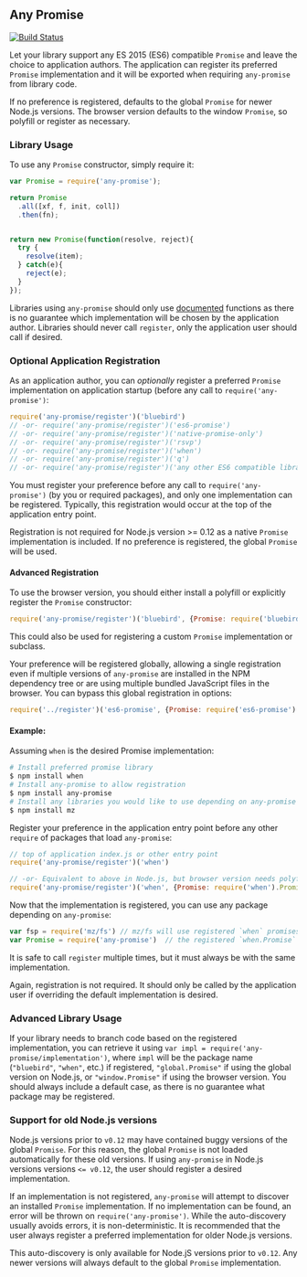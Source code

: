 ## Any Promise

[![Build Status](https://secure.travis-ci.org/kevinbeaty/any-promise.svg)](http://travis-ci.org/kevinbeaty/any-promise)

Let your library support any ES 2015 (ES6) compatible `Promise` and leave the choice to application authors. The application can register its preferred `Promise` implementation and it will be exported when requiring `any-promise` from library code.

If no preference is registered, defaults to the global `Promise` for newer Node.js versions. The browser version defaults to the window `Promise`, so polyfill or register as necessary.

### Library Usage

To use any `Promise` constructor, simply require it:

```javascript
var Promise = require('any-promise');

return Promise
  .all([xf, f, init, coll])
  .then(fn);


return new Promise(function(resolve, reject){
  try {
    resolve(item);
  } catch(e){
    reject(e);
  }
});

```

Libraries using `any-promise` should only use [documented](https://developer.mozilla.org/en-US/docs/Web/JavaScript/Reference/Global_Objects/Promise) functions as there is no guarantee which implementation will be chosen by the application author.  Libraries should never call `register`, only the application user should call if desired.

### Optional Application Registration

As an application author, you can *optionally* register a preferred `Promise` implementation on application startup (before any call to `require('any-promise')`:

```javascript
require('any-promise/register')('bluebird')
// -or- require('any-promise/register')('es6-promise')
// -or- require('any-promise/register')('native-promise-only')
// -or- require('any-promise/register')('rsvp')
// -or- require('any-promise/register')('when')
// -or- require('any-promise/register')('q')
// -or- require('any-promise/register')('any other ES6 compatible library')
```
You must register your preference before any call to `require('any-promise')` (by you or required packages), and only one implementation can be registered. Typically, this registration would occur at the top of the application entry point.

Registration is not required for Node.js version >= 0.12 as a native `Promise` implementation is included. If no preference is registered, the global `Promise` will be used.


#### Advanced Registration

To use the browser version, you should either install a polyfill or explicitly register the `Promise` constructor:

```javascript
require('any-promise/register')('bluebird', {Promise: require('bluebird')})
```

This could also be used for registering a custom `Promise` implementation or subclass.

Your preference will be registered globally, allowing a single registration even if multiple versions of `any-promise` are installed in the NPM dependency tree or are using multiple bundled JavaScript files in the browser. You can bypass this global registration in options:


```javascript
require('../register')('es6-promise', {Promise: require('es6-promise').Promise, global: false})
```

#### Example:

Assuming `when` is the desired Promise implementation:

```bash
# Install preferred promise library
$ npm install when
# Install any-promise to allow registration
$ npm install any-promise
# Install any libraries you would like to use depending on any-promise
$ npm install mz
```
Register your preference in the application entry point before any other `require` of packages that load `any-promise`:

```javascript
// top of application index.js or other entry point
require('any-promise/register')('when')

// -or- Equivalent to above in Node.js, but browser version needs polyfill or explicit registration
require('any-promise/register')('when', {Promise: require('when').Promise})
```

Now that the implementation is registered, you can use any package depending on `any-promise`:


```javascript
var fsp = require('mz/fs') // mz/fs will use registered `when` promises
var Promise = require('any-promise')  // the registered `when.Promise`
```

It is safe to call `register` multiple times, but it must always be with the same implementation.

Again, registration is not required. It should only be called by the application user if overriding the default implementation is desired.

### Advanced Library Usage

If your library needs to branch code based on the registered implementation, you can retrieve it using `var impl = require('any-promise/implementation')`, where `impl` will be the package name (`"bluebird"`, `"when"`, etc.) if registered, `"global.Promise"` if using the global version on Node.js, or `"window.Promise"` if using the browser version. You should always include a default case, as there is no guarantee what package may be registered.


### Support for old Node.js versions

Node.js versions prior to `v0.12` may have contained buggy versions of the global `Promise`. For this reason, the global `Promise` is not loaded automatically for these old versions.  If using `any-promise` in Node.js versions versions `<= v0.12`, the user should register a desired implementation.

If an implementation is not registered, `any-promise` will attempt to discover an installed `Promise` implementation.  If no implementation can be found, an error will be thrown on `require('any-promise')`.  While the auto-discovery usually avoids errors, it is non-deterministic. It is recommended that the user always register a preferred implementation for older Node.js versions.

This auto-discovery is only available for Node.jS versions prior to `v0.12`. Any newer versions will always default to the global `Promise` implementation.
